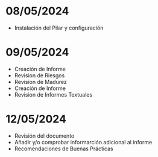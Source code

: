 # 08/05/2024
- Instalación del Pilar y configuración

# 09/05/2024
- Creación de Informe
- Revision de Riesgos
- Revision de Madurez
- Creación de Informe
- Revision de Informes Textuales

# 12/05/2024
- Revisión del documento
- Añadir y/o comprobar informarción adicional al informe
- Recomendaciones de Buenas Prácticas
